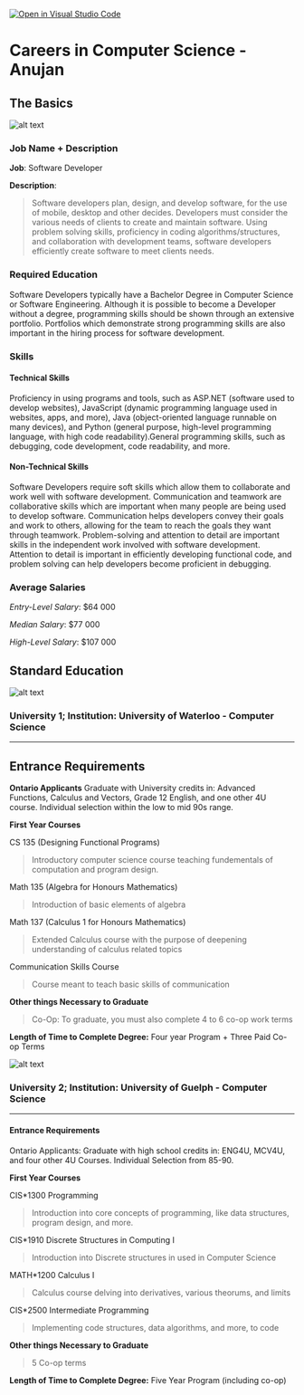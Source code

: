 [![Open in Visual Studio Code](https://classroom.github.com/assets/open-in-vscode-c66648af7eb3fe8bc4f294546bfd86ef473780cde1dea487d3c4ff354943c9ae.svg)](https://classroom.github.com/online_ide?assignment_repo_id=8706229&assignment_repo_type=AssignmentRepo)

# Careers in Computer Science - Anujan

## The Basics

![alt text](https://img.freepik.com/premium-photo/developing-programmer-development-website-design-coding-technologies-working-software-company-office_18497-1234.jpg?w=2000 "Stock Image")

### Job Name + Description 

**Job**: Software Developer

**Description**: 

> Software developers plan, design, and develop software, for the use of mobile, desktop and other decides. Developers must consider the various needs of clients to create and maintain software. Using problem solving skills, proficiency in coding algorithms/structures, and collaboration with development teams, software developers efficiently create software to meet clients needs.

### Required Education

Software Developers typically have a Bachelor Degree in Computer Science or Software Engineering. Although it is possible to become a Developer without a degree, programming skills should be shown through an extensive portfolio. Portfolios which demonstrate strong programming skills are also important in the hiring process for software development. 


### Skills

#### **Technical Skills**
Proficiency in using programs and tools, such as ASP.NET (software used to develop websites), JavaScript (dynamic programming language used in websites, apps, and more), Java (object-oriented language runnable on many devices), and Python (general purpose, high-level programming language, with high code readability).General programming skills, such as debugging, code development, code readability, and more. 

#### **Non-Technical Skills**
Software Developers require soft skills which allow them to collaborate and work well with software development. Communication and teamwork are collaborative skills which are important when many people are being used to develop software. Communication helps developers convey their goals and work to others, allowing for the team to reach the goals they want through teamwork. Problem-solving and attention to detail are important skills in the independent work involved with software development. Attention to detail is important in efficiently developing functional code, and problem solving can help developers become proficient in debugging.


### Average Salaries

*Entry-Level Salary*: $64 000

*Median Salary*: $77 000

*High-Level Salary*: $107 000

## Standard Education

![alt text](https://media-exp1.licdn.com/dms/image/D563DAQGXnBeTbnTgmA/image-scale_191_1128/0/1664807082966?e=1665853200&v=beta&t=Uyyade5d5sw4wlflA29bICFfCIM5h-L_FRpfRDn3piU "Waterloo")

### University 1; Institution: University of Waterloo - Computer Science
---


## Entrance Requirements 

**Ontario Applicants**
Graduate with University credits in: Advanced Functions, Calculus and Vectors, Grade 12 English, and one other 4U course. Individual selection within the low to mid 90s range.

**First Year Courses**

CS 135 (Designing Functional Programs)
> Introductory computer science course teaching fundementals of computation and program design. 

Math 135 (Algebra for Honours Mathematics)
> Introduction of basic elements of algebra

Math 137 (Calculus 1 for Honours Mathematics)
> Extended Calculus course with the purpose of deepening understanding of calculus related topics

Communication Skills Course
> Course meant to teach basic skills of communication

**Other things Necessary to Graduate**
> Co-Op: To graduate, you must also complete 4 to 6 co-op work terms 

**Length of Time to Complete Degree:** Four year Program + Three Paid Co-op Terms


![alt text](https://marvel-b1-cdn.bc0a.com/f00000000209359/www.uoguelph.ca/cip/sites/default/files/Copy%20of%20One%20Word%20Banner-2.png "Guelph")

### University 2; Institution: University of Guelph - Computer Science
---


#### **Entrance Requirements** 

Ontario Applicants: Graduate with high school credits in: ENG4U, MCV4U, and four other 4U Courses. Individual Selection from 85-90.

**First Year Courses**

CIS*1300 Programming
> Introduction into core concepts of programming, like data structures, program design, and more. 

CIS*1910 Discrete Structures in Computing I
> Introduction into Discrete structures in used in Computer Science

MATH*1200 Calculus I
> Calculus course delving into derivatives, various theorums, and limits

CIS*2500 Intermediate Programming
> Implementing code structures, data algorithms, and more, to code



**Other things Necessary to Graduate**
> 5 Co-op terms

**Length of Time to Complete Degree:** Five Year Program (including co-op)







